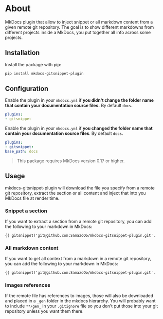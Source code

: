 # About

MkDocs plugin that allow to inject snippet or all markdown content from a given remote git repository.
The goal is to show different markdowns from different projects inside a MkDocs, you put together all info across some projects.

## Installation

Install the package with pip:

```bash
pip install mkdocs-gitsnippet-plugin
```

## Configuration

Enable the plugin in your `mkdocs.yml` if **you didn't change the folder name that contain your documentation source files.** By default `docs`.

```yaml
plugins:
- gitsnippet
```

Enable the plugin in your `mkdocs.yml` if **you changed the folder name that contain your documentation source files**. By default `docs`.

```yaml
plugins:
- gitsnippet:
base_path: docs
```

> This package requires MkDocs version 0.17 or higher.

## Usage

mkdocs-gitsnippet-plugin will download the file you specify from a remote git repository, extract the section or all content and inject that into you MkDocs file at render time.

### Snippet a section

If you want to extract a section from a remote git repository, you can add the following to your markdown in MkDocs:

```markdown
{{ gitsnippet('git@github.com:SamazoOo/mkdocs-gitsnippet-plugin.git', 'README.md', '## Installation') }}
```
### All markdown content

If you want to get all context from a markdown in a remote git repository, you can add the following to your markdown in MkDocs:

```markdown
{{ gitsnippet('git@github.com:SamazoOo/mkdocs-gitsnippet-plugin.git', 'README.md', '') }}
```

### Images references

If the remote file has references to images, those will also be downloaded and placed in a `_gen` folder in the mkdocs hierarchy. You will probably want to include `**/gen_` in your `.gitignore` file so you don't put those into your git repository unless you want them there.
